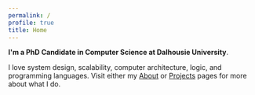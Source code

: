 ```yaml
---
permalink: /
profile: true
title: Home
---
```


**I'm a PhD Candidate in Computer Science at Dalhousie University**.

I love system design, scalability, computer architecture, logic, and programming languages. Visit either my [About]({{site.baseurl}}/about) or [Projects]({{site.baseurl}}/projects) pages for more about what I do.
